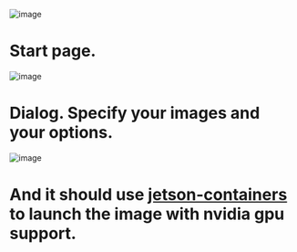 ![image](https://github.com/user-attachments/assets/9c1da346-16f1-4cdf-8c27-40b72a0b703a)

# Start page.

![image](https://github.com/user-attachments/assets/d82e58e4-5de3-4f93-a2bf-e57020d9e4ed)


# Dialog. Specify your images and your options.

![image](https://github.com/user-attachments/assets/841fdabf-c0d1-495b-b460-552fbfe91df9)

# And it should use [jetson-containers](https://github.com/dusty-nv/jetson-containers/blob/master/docs/run.md) to launch the image with nvidia gpu support.
